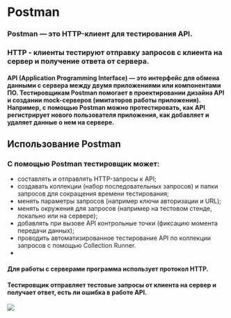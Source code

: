 # Postman

### Postman — это HTTP-клиент для тестирования API. 
### HTTP - клиенты тестируют отправку запросов с клиента на сервер и получение ответа от сервера.
#### API (Application Programming Interface) — это интерфейс для обмена данными с сервера между двумя приложениями или компонентами ПО. Тестировщикам Postman помогает в проектировании дизайна API и создании mock-серверов (имитаторов работы приложения). Например, с помощью Postman можно протестировать, как API регистрирует нового пользователя приложения, как добавляет и удаляет данные о нем на сервере.
## Использование Postman
### С помощью Postman тестировщик может:

* составлять и отправлять HTTP-запросы к API;
* создавать коллекции (набор последовательных запросов) и папки запросов для сокращения времени тестирования;
* менять параметры запросов (например ключи авторизации и URL);
* менять окружения для запросов (например на тестовом стенде, локально или на сервере);
* добавлять при вызове API контрольные точки (фиксацию момента передачи данных);
* проводить автоматизированное тестирование API по коллекции запросов с помощью Collection Runner.
* 
#### Для работы с серверами программа использует протокол HTTP. 
#### Тестировщик отправляет тестовые запросы от клиента на сервер и получает ответ, есть ли ошибка в работе API.

![](https://banner2.cleanpng.com/20180419/wxe/kisspng-api-testing-application-programming-interface-soft-authorization-5ad8762fa9ce71.6619347015241354716955.jpg)
